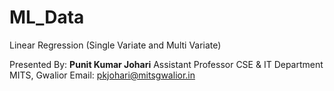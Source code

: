 # ML_Data
Linear Regression (Single Variate and Multi Variate)

Presented By:
  <b>Punit Kumar Johari</b>
  Assistant Professor
  CSE & IT Department
  MITS, Gwalior
  Email: pkjohari@mitsgwalior.in

